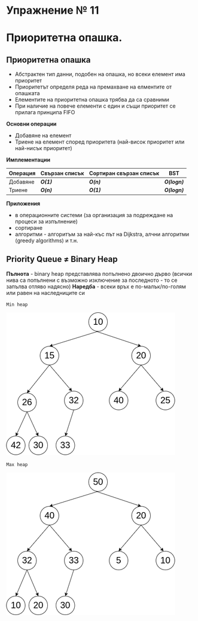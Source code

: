 # Упражнение № 11
# Приоритетна опашка.

## Приоритетна опашка

- Абстрактен тип данни, подобен на опашка, но всеки елемент има приоритет
- Приоритетът определя реда на премахване на елментите от опашката
- Елементите на приоритетна опашка трябва да са сравними
- При наличие на повече елементи с един и същи приоритет се прилага принципа FIFO

**Основни операции**
- Добавяне на елемент
- Триене на елемент според приоритета (най-висок приоритет или най-нисък приоритет)

**Имплементации**

| Операция | Свързан списък | Сортиран свързан списък | BST |
| --- | --- | --- | --- |
| Добавяне | ***O(1)*** | ***O(n)*** | ***O(logn)*** |
| Триене | ***O(n)*** | ***O(1)*** | ***O(logn)*** |

**Приложения**
- в операционните системи (за организация за подреждане на процеси за изпълнение)
- сортиране
- алгоритми - алгоритъм за най-къс път на Dijkstra, алчни алгоритми (greedy algorithms) и т.н.

## Priority Queue ≠ Binary Heap
**Пълнота** - binary heap представлява попълнено двоично дърво (всички нива са попълнени с възможно изключение за последното - то се запълва отляво надясно)
**Наредба** - всеки връх е по-малък/по-голям или равен на наследниците си

    Min heap

![Min heap](../media/sem11/sem11-min-heap.png)

    Max heap

![Max heap](../media/sem11/sem11-max-heap.png)
